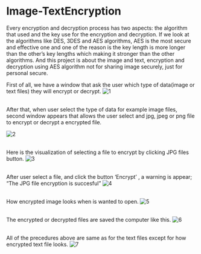 # Image-TextEncryption

Every encryption and decryption process has two aspects: the algorithm that used and the key use for the encryption and decryption. If we look at the algorithms like DES, 3DES and AES algorithms, AES is the most secure and effective one and one of the reason is the key length is more longer than the other’s key lengths which making it stronger than the other algorithms.
And this project is about the image and text, encryption and decryption using AES algorithm not for sharing image securely, just for personal secure. 

First of all, we have a window that ask the user which type of data(image or text files) they will encrypt or decrypt. 
![1](https://user-images.githubusercontent.com/26409633/87434427-25cae480-c5f3-11ea-88f8-801cbd8dad8e.jpg) <br /><br />

After that, when user select the type of data for example image files, second window appears that allows the user select and jpg, jpeg or png file to encrypt or decrypt a encrypted file.

![2](https://user-images.githubusercontent.com/26409633/87434682-72162480-c5f3-11ea-86d9-d7a267730a0d.jpg) <br /><br />

Here is the visualization of selecting a file to encrypt by clicking JPG files button.
![3](https://user-images.githubusercontent.com/26409633/87434790-91ad4d00-c5f3-11ea-9dcb-ad1312d5e5ce.jpg) <br /><br />

After user select a file, and click the button ‘Encrypt’ , a warning is appear; “The JPG file encryption is succesful” 
![4](https://user-images.githubusercontent.com/26409633/87434847-a7227700-c5f3-11ea-969f-1d5c5fd3f182.jpg) <br /><br />

How encrypted image looks when is wanted to open. 
![5](https://user-images.githubusercontent.com/26409633/87434944-c3261880-c5f3-11ea-8eeb-c906fc101d1f.jpg) <br /><br />

The encrypted or decrypted files are saved the computer like this. 
![6](https://user-images.githubusercontent.com/26409633/87435031-dc2ec980-c5f3-11ea-8f2e-91ad117c1ccd.jpg) <br /><br />

All of the precedures above are same as for the text files except for how encrypted text file looks. 
![7](https://user-images.githubusercontent.com/26409633/87435142-ff597900-c5f3-11ea-99ad-2d10c40dfdc0.jpg) <br /><br />
